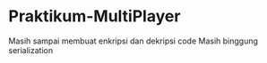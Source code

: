# Praktikum-MultiPlayer
Masih sampai membuat enkripsi dan dekripsi code
Masih binggung serialization

